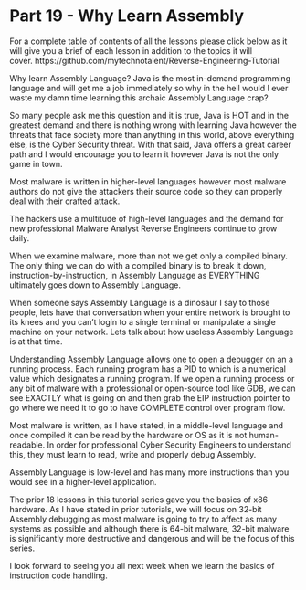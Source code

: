 <h1>Part 19 - Why Learn Assembly</h1><p>For a complete table of contents of all the lessons please click below as it will give you a brief of each lesson in addition to the topics it will cover. https://github.com/mytechnotalent/Reverse-Engineering-Tutorial</p><p>Why learn Assembly Language? Java is the most in-demand programming language and will get me a job immediately so why in the hell would I ever waste my damn time learning this archaic Assembly Language crap?</p><p>So many people ask me this question and it is true, Java is HOT and in the greatest demand and there is nothing wrong with learning Java however the threats that face society more than anything in this world, above everything else, is the Cyber Security threat. With that said, Java offers a great career path and I would encourage you to learn it however Java is not the only game in town.</p><p>Most malware is written in higher-level languages however most malware authors do not give the attackers their source code so they can properly deal with their crafted attack.</p><p>The hackers use a multitude of high-level languages and the demand for new professional Malware Analyst Reverse Engineers continue to grow daily.</p><p>When we examine malware, more than not we get only a compiled binary. The only thing we can do with a compiled binary is to break it down, instruction-by-instruction, in Assembly Language as EVERYTHING ultimately goes down to Assembly Language.</p><p>When someone says Assembly Language is a dinosaur I say to those people, lets have that conversation when your entire network is brought to its knees and you can’t login to a single terminal or manipulate a single machine on your network. Lets talk about how useless Assembly Language is at that time.</p><p>Understanding Assembly Language allows one to open a debugger on an a running process. Each running program has a PID to which is a numerical value which designates a running program. If we open a running process or any bit of malware with a professional or open-source tool like GDB, we can see EXACTLY what is going on and then grab the EIP instruction pointer to go where we need it to go to have COMPLETE control over program flow.</p><p>Most malware is written, as I have stated, in a middle-level language and once compiled it can be read by the hardware or OS as it is not human-readable. In order for professional Cyber Security Engineers to understand this, they must learn to read, write and properly debug Assembly.</p><p>Assembly Language is low-level and has many more instructions than you would see in a higher-level application.</p><p>The prior 18 lessons in this tutorial series gave you the basics of x86 hardware. As I have stated in prior tutorials, we will focus on 32-bit Assembly debugging as most malware is going to try to affect as many systems as possible and although there is 64-bit malware, 32-bit malware is significantly more destructive and dangerous and will be the focus of this series.</p><p>I look forward to seeing you all next week when we learn the basics of instruction code handling.</p>